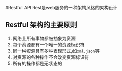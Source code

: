 #Restful API
Rest是web服务的一种架构风格的架构设计
## Restful 架构的主要原则

1. 网络上所有事物都被抽象为资源
2. 每个资源都有一个唯一的资源标识符
3. 同一种资源具有多种表现形式,如`xml,json`等
4. 对资源的各种操作不会改变资源标识符
5. 所有的操作都是无状态的